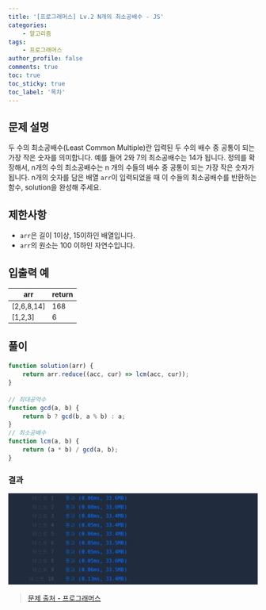 ```yaml
---
title: '[프로그래머스] Lv.2 N개의 최소공배수 - JS'
categories:
    - 알고리즘
tags:
    - 프로그래머스
author_profile: false
comments: true
toc: true
toc_sticky: true
toc_label: '목차'
---
```


## 문제 설명

두 수의 최소공배수(Least Common Multiple)란 입력된 두 수의 배수 중 공통이 되는 가장 작은 숫자를 의미합니다. 예를 들어 2와 7의 최소공배수는 14가 됩니다. 정의를 확장해서, n개의 수의 최소공배수는 n 개의 수들의 배수 중 공통이 되는 가장 작은 숫자가 됩니다. n개의 숫자를 담은 배열 `arr`이 입력되었을 때 이 수들의 최소공배수를 반환하는 함수, solution을 완성해 주세요.

## 제한사항

-   `arr`은 길이 1이상, 15이하인 배열입니다.
-   `arr`의 원소는 100 이하인 자연수입니다.

## 입출력 예

| arr        | return |
| ---------- | ------ |
| [2,6,8,14] | 168    |
| [1,2,3]    | 6      |

## 풀이

```javascript
function solution(arr) {
    return arr.reduce((acc, cur) => lcm(acc, cur));
}

// 최대공약수
function gcd(a, b) {
    return b ? gcd(b, a % b) : a;
}
// 최소공배수
function lcm(a, b) {
    return (a * b) / gcd(a, b);
}
```

### 결과

![result1](/assets/images/2023/10/10/algorithm-92-result1.png)

> [문제 출처 - 프로그래머스](https://school.programmers.co.kr/learn/courses/30/lessons/12953)
